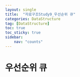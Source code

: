 ```yaml
---
layout: single
title:  "자료구조Study9_우선순위 큐"
categories: DataStructure
tag: [DataStructure]
toc: true
toc_sticky: true
sidebar:
    nav: "counts"
---
```



# 우선순위 큐

